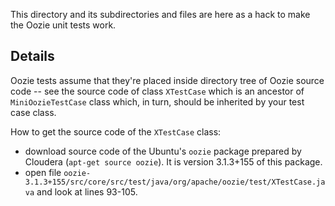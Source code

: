This directory and its subdirectories and files are here as a hack to make the Oozie unit tests work. 

Details
-------
Oozie tests assume that they're placed inside directory tree of Oozie source code -- see the source code of class `XTestCase` which is an ancestor of `MiniOozieTestCase` class which, in turn, should be inherited by your test case class. 

How to get the source code of the `XTestCase` class:

- download source code of the Ubuntu's `oozie` package prepared by Cloudera (`apt-get source oozie`). It is version 3.1.3+155 of this package. 
- open file `oozie-3.1.3+155/src/core/src/test/java/org/apache/oozie/test/XTestCase.java` and look at lines 93-105.
